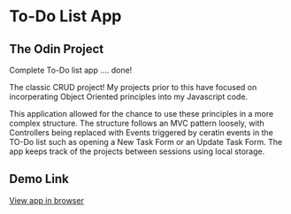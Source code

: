 # To-Do List App

## The Odin Project

Complete To-Do list app .... done!

The classic CRUD project! My projects prior to this have focused on incorperating Object Oriented principles into my Javascript code.

This application allowed for the chance to use these principles in a more complex structure. The structure follows an MVC pattern loosely, with Controllers being replaced with Events triggered by ceratin events in the TO-Do list such as opening a New Task Form or an Update Task Form. The app keeps track of the projects between sessions using local storage.

## Demo Link

[View app in browser](https://cdpadilla42.github.io/todo-list/)
